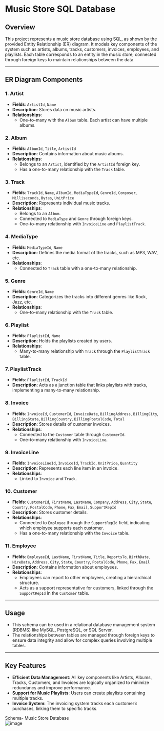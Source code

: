 
# Music Store SQL Database

## Overview

This project represents a music store database using SQL, as shown by the provided Entity Relationship (ER) diagram. It models key components of the system such as artists, albums, tracks, customers, invoices, employees, and playlists. Each table corresponds to an entity in the music store, connected through foreign keys to maintain relationships between the data.

---

## ER Diagram Components

### 1. **Artist**
   - **Fields**: `ArtistId`, `Name`
   - **Description**: Stores data on music artists.
   - **Relationships**: 
     - One-to-many with the `Album` table. Each artist can have multiple albums.

### 2. **Album**
   - **Fields**: `AlbumId`, `Title`, `ArtistId`
   - **Description**: Contains information about music albums.
   - **Relationships**: 
     - Belongs to an `Artist`, identified by the `ArtistId` foreign key.
     - Has a one-to-many relationship with the `Track` table.

### 3. **Track**
   - **Fields**: `TrackId`, `Name`, `AlbumId`, `MediaTypeId`, `GenreId`, `Composer`, `Milliseconds`, `Bytes`, `UnitPrice`
   - **Description**: Represents individual music tracks.
   - **Relationships**: 
     - Belongs to an `Album`.
     - Connected to `MediaType` and `Genre` through foreign keys.
     - One-to-many relationship with `InvoiceLine` and `PlaylistTrack`.

### 4. **MediaType**
   - **Fields**: `MediaTypeId`, `Name`
   - **Description**: Defines the media format of the tracks, such as MP3, WAV, etc.
   - **Relationships**: 
     - Connected to `Track` table with a one-to-many relationship.

### 5. **Genre**
   - **Fields**: `GenreId`, `Name`
   - **Description**: Categorizes the tracks into different genres like Rock, Jazz, etc.
   - **Relationships**: 
     - One-to-many relationship with the `Track` table.

### 6. **Playlist**
   - **Fields**: `PlaylistId`, `Name`
   - **Description**: Holds the playlists created by users.
   - **Relationships**: 
     - Many-to-many relationship with `Track` through the `PlaylistTrack` table.

### 7. **PlaylistTrack**
   - **Fields**: `PlaylistId`, `TrackId`
   - **Description**: Acts as a junction table that links playlists with tracks, implementing a many-to-many relationship.

### 8. **Invoice**
   - **Fields**: `InvoiceId`, `CustomerId`, `InvoiceDate`, `BillingAddress`, `BillingCity`, `BillingState`, `BillingCountry`, `BillingPostalCode`, `Total`
   - **Description**: Stores details of customer invoices.
   - **Relationships**: 
     - Connected to the `Customer` table through `CustomerId`.
     - One-to-many relationship with `InvoiceLine`.

### 9. **InvoiceLine**
   - **Fields**: `InvoiceLineId`, `InvoiceId`, `TrackId`, `UnitPrice`, `Quantity`
   - **Description**: Represents each line item in an invoice.
   - **Relationships**: 
     - Linked to `Invoice` and `Track`.

### 10. **Customer**
   - **Fields**: `CustomerId`, `FirstName`, `LastName`, `Company`, `Address`, `City`, `State`, `Country`, `PostalCode`, `Phone`, `Fax`, `Email`, `SupportRepId`
   - **Description**: Stores customer details.
   - **Relationships**: 
     - Connected to `Employee` through the `SupportRepId` field, indicating which employee supports each customer.
     - Has a one-to-many relationship with the `Invoice` table.

### 11. **Employee**
   - **Fields**: `EmployeeId`, `LastName`, `FirstName`, `Title`, `ReportsTo`, `BirthDate`, `HireDate`, `Address`, `City`, `State`, `Country`, `PostalCode`, `Phone`, `Fax`, `Email`
   - **Description**: Contains information about employees.
   - **Relationships**: 
     - Employees can report to other employees, creating a hierarchical structure.
     - Acts as a support representative for customers, linked through the `SupportRepId` in the `Customer` table.

---

## Usage

- This schema can be used in a relational database management system (RDBMS) like MySQL, PostgreSQL, or SQL Server.
- The relationships between tables are managed through foreign keys to ensure data integrity and allow for complex queries involving multiple tables.

---

## Key Features
- **Efficient Data Management**: All key components like Artists, Albums, Tracks, Customers, and Invoices are logically organized to minimize redundancy and improve performance.
- **Support for Music Playlists**: Users can create playlists containing multiple tracks.
- **Invoice System**: The invoicing system tracks each customer’s purchases, linking them to specific tracks.


Schema- Music Store Database  
![image](https://github.com/user-attachments/assets/8a8cf9f2-b7fe-4607-9784-34793c38b464)

